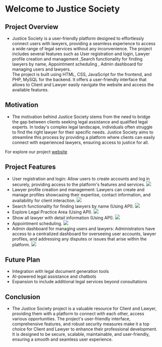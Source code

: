 # Welcome to Justice Society

## Project Overview
* Justice Society is a user-friendly platform designed to effortlessly connect users with lawyers, providing a seamless experience to access a wide range of legal services without any inconvenience. The project includes several features such as User registration and login, Lawyer profile creation and management ,Search functionality for finding lawyers by name,
Appointment scheduling , Admin dashboard for managing users and lawyers.    
The project is built using HTML, CSS, JavaScript for the frontend, and PHP, MySQL for the backend. It offers a user-friendly interface that allows to Client and Lawyer easily navigate the website and access the available features.

## Motivation 
* The motivation behind Justice Society stems from the need to bridge the gap between clients seeking legal assistance and qualified legal experts. In today's complex legal landscape, individuals often struggle to find the right lawyer for their specific needs. Justice Society aims to streamline this process by providing a platform where clients can easily connect with experienced lawyers, ensuring access to justice for all.



For explore our project [website](http://localhost/firm/index.php)



## Project Features
* User registration and login: Allow users to create accounts and log in securely, providing
access to the platform's features and services.
![](img/User_log.png)
* Lawyer profile creation and management: Lawyers can create and manage profiles
showcasing their expertise, contact information, and availability for client interaction.
![](img/Profile_management.png)
* Search functionality for finding lawyers by name (Using API).
![](img/search.png)
* Explore Legal Practice Area (Using API).
![](img/legal_area.png)
* Show all lawyer with detail information (Using API).
![](img/show_lawyers.png)
* Appointment scheduling. 
![](img/appointment.png)
* Admin dashboard for managing users and lawyers: Administrators have access
to a centralized dashboard for overseeing user accounts, lawyer profiles, and addressing any
disputes or issues that arise within the platform.
![](img/admin.png)
 



## Future Plan
* Integration with legal document generation tools
* AI-powered legal assistance and chatbots
* Expansion to include additional legal services beyond    consultations

## Conclusion

* The Justice Society project is a valuable resource for Client and Lawyer, providing them
with a platform to connect with each other, access various opportunities. The project's
user-friendly interface, comprehensive features, and robust security measures make it a
top choice for Client and Lawyer to enhance their professional development. It is
designed to be secure, scalable, maintainable, and user-friendly, ensuring a smooth and
seamless user experience.


   
